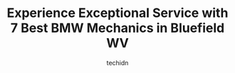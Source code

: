 ---
layout: ampstory
image: https://images.unsplash.com/photo-1617814076231-2c58846db944?ixlib=rb-4.0.3&ixid=MnwxMjA3fDB8MHxwaG90by1wYWdlfHx8fGVufDB8fHx8&auto=format&fit=crop&w=640&h=853&q=80
author: techidn
featured: false
description: When it comes to maintaining and repairing your vehicle in Bluefield WV, USA, you deserve nothing but the best. Thats why the 7 best BMW Mechanic in the area are here to offer their experti
title: Experience Exceptional Service with 7 Best BMW Mechanics in Bluefield WV
cover:
   title: Experience Exceptional Service with 7 Best BMW Mechanics in Bluefield WV
   subtitle: Rickpate
   background: https://images.unsplash.com/photo-1617814076231-2c58846db944?ixlib=rb-4.0.3&ixid=MnwxMjA3fDB8MHxwaG90by1wYWdlfHx8fGVufDB8fHx8&auto=format&fit=crop&w=640&h=853&q=80

pages: 
 - layout: thirds
   top: <h1>#1 Bland Street Auto Center</h1>
   bottom: "<p>Very nice staff!! Awesome place to get your vehicle worked on, they explain everything. Super customer service will def go there anytime my vehicle needs a fix.</p>"
   background: https://www.knot35.com/toplist/wp-content/uploads/2023/06/best-bmw-mechanic-1-in-bluefield-wv-1685836961.jpeg
   backgroundblur: true
 - layout: thirds
   top: <h1>#2 Estep Tire & Auto Center Inc</h1>
   bottom: "<p>716 Bluefield Ave, Bluefield, WV 24701, United States</p>"
   background: https://www.knot35.com/toplist/wp-content/uploads/2023/06/best-bmw-mechanic-2-in-bluefield-wv-1685836962.jpeg
   cta:
      link: https://www.knot35.com/toplist/experience-exceptional-service-with-7-best-bmw-mechanics-in-bluefield-wv/
      text: Experience Exceptional Service with 7 Best BMW Mechanics in Bluefield WV
 - layout: thirds
   top: <h1>#3 King Tire Service, Inc.</h1>
   bottom: "<p>6242 Airport Rd, Bluefield, WV 24701, United States</p>"
   background: https://www.knot35.com/toplist/wp-content/uploads/2023/06/best-bmw-mechanic-3-in-bluefield-wv-1685836962.jpeg
   cta:
      link: https://www.knot35.com/toplist/experience-exceptional-service-with-7-best-bmw-mechanics-in-bluefield-wv/
      text: Experience Exceptional Service with 7 Best BMW Mechanics in Bluefield WV
 - layout: thirds
   top: <h1>#4 Cumberlands Finest</h1>
   bottom: "<p>323 W Cumberland Rd, Bluefield, WV 24701, United States</p>"
   background: https://images.unsplash.com/photo-1540457036297-448b6b99e91c?ixlib=rb-4.0.3&ixid=MnwxMjA3fDB8MHxwaG90by1wYWdlfHx8fGVufDB8fHx8&auto=format&fit=crop&w=640&h=853&q=80
   cta:
      link: https://www.knot35.com/toplist/experience-exceptional-service-with-7-best-bmw-mechanics-in-bluefield-wv/
      text: Experience Exceptional Service with 7 Best BMW Mechanics in Bluefield WV
 - layout: thirds
   top: <h1>#5 K & M Performance Auto LLC</h1>
   bottom: "<p>1014 Bluefield Ave, Bluefield, WV 24701, United States</p>"
   background: https://images.unsplash.com/photo-1567360425618-1594206637d2?ixlib=rb-4.0.3&ixid=MnwxMjA3fDB8MHxwaG90by1wYWdlfHx8fGVufDB8fHx8&auto=format&fit=crop&w=640&h=853&q=80
   cta:
      link: https://www.knot35.com/toplist/experience-exceptional-service-with-7-best-bmw-mechanics-in-bluefield-wv/
      text: Experience Exceptional Service with 7 Best BMW Mechanics in Bluefield WV
 - layout: thirds
   top: <h1>#6 K & B Performance</h1>
   bottom: "<p>1207 Bland St, Bluefield, WV 24701, United States</p>"
   background: https://images.unsplash.com/photo-1546497974-b213c9efb599?ixlib=rb-4.0.3&ixid=MnwxMjA3fDB8MHxwaG90by1wYWdlfHx8fGVufDB8fHx8&auto=format&fit=crop&w=640&h=853&q=80
   cta:
      link: https://www.knot35.com/toplist/experience-exceptional-service-with-7-best-bmw-mechanics-in-bluefield-wv/
      text: Experience Exceptional Service with 7 Best BMW Mechanics in Bluefield WV
 - layout: thirds
   top: <h1>#7 Brians Custom Exhaust & Auto</h1>
   bottom: "<p>146 Mercer Mall Rd, Bluefield, WV 24701, United States</p>"
   background: https://images.unsplash.com/photo-1553949345-eb786bb3f7ba?ixlib=rb-4.0.3&ixid=MnwxMjA3fDB8MHxwaG90by1wYWdlfHx8fGVufDB8fHx8&auto=format&fit=crop&w=640&h=853&q=80
   cta:
      link: https://www.knot35.com/toplist/experience-exceptional-service-with-7-best-bmw-mechanics-in-bluefield-wv/
      text: Experience Exceptional Service with 7 Best BMW Mechanics in Bluefield WV
 - layout: thirds
   middle: Continue reading...
   background: https://images.unsplash.com/photo-1561679660-d00ee1e0dc8e?ixlib=rb-4.0.3&ixid=MnwxMjA3fDB8MHxwaG90by1wYWdlfHx8fGVufDB8fHx8&auto=format&fit=crop&w=640&h=853&q=80
   cta:
      link: https://www.knot35.com/toplist/experience-exceptional-service-with-7-best-bmw-mechanics-in-bluefield-wv/
      text: Experience Exceptional Service with 7 Best BMW Mechanics in Bluefield WV
      
---